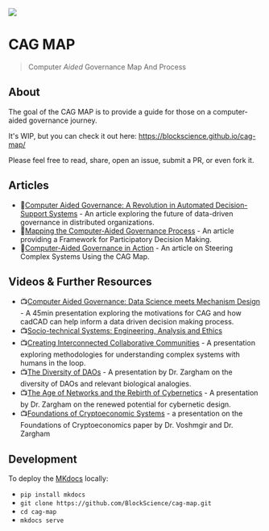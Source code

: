![](https://i.imgur.com/JvY17As.jpg)

# CAG MAP

> Computer *Aided* Governance Map And Process

## About

The goal of the CAG MAP is to provide a guide for those on a computer-aided governance journey.

It's WIP, but you can check it out here: https://blockscience.github.io/cag-map/

Please feel free to read, share, open an issue, submit a PR, or even fork it.

## Articles

- 📝[Computer Aided Governance: A Revolution in Automated Decision-Support Systems](https://medium.com/block-science/computer-aided-governance-cag-a-revolution-in-automated-decision-support-systems-9faa009e57a2) - An article exploring the future of data-driven governance in distributed organizations.
- 📝[Mapping the Computer-Aided Governance Process](https://medium.com/block-science/mapping-the-computer-aided-governance-process-2e47eaf70889) - An article providing a Framework for Participatory Decision Making.
- 📝[Computer-Aided Governance in Action](https://medium.com/block-science/computer-aided-governance-in-action-steering-complex-systems-using-the-cag-map-e125f9d62f2) - An article on Steering Complex Systems Using the CAG Map.

## Videos & Further Resources

- 📺[Computer Aided Governance: Data Science meets Mechanism Design](https://www.youtube.com/watch?v=hRF-jZHZ3co) - A 45min presentation exploring the motivations for CAG and how cadCAD can help inform a data driven decision making process.
- 📺[Socio-technical Systems: Engineering, Analysis and Ethics](https://youtu.be/6qx-kp0j4eE)
- 📺[Creating Interconnected Collaborative Communities](https://www.youtube.com/watch?v=nOP6anxiHkk&list=PLVoKyPUyWqgALKqT3dgEW-VP2nBGh_Cpz) - A presentation exploring methodologies for understanding complex systems with humans in the loop.
- 📺[The Diversity of DAOs](https://www.youtube.com/watch?v=75769EjciVk&list=PLVoKyPUyWqgALKqT3dgEW-VP2nBGh_Cpz&index=17&t=1s) - A presentation by Dr. Zargham on the diversity of DAOs and relevant biological analogies.
- 📺[The Age of Networks and the Rebirth of Cybernetics](https://www.youtube.com/watch?v=IyNvoYuSFII&t=161s) - A presentation by Dr. Zargham on the renewed potential for cybernetic design.
- 📺[Foundations of Cryptoeconomic Systems](https://youtu.be/HldQF_MJN_Y) - a presentation on the Foundations of Cryptoeconomics paper by Dr. Voshmgir and Dr. Zargham

## Development

To deploy the [MKdocs](https://www.mkdocs.org/) locally:

- `pip install mkdocs`
- `git clone https://github.com/BlockScience/cag-map.git`
- `cd cag-map`
- `mkdocs serve`

